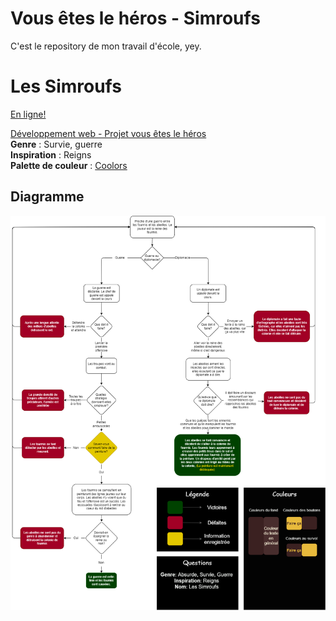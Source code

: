 # Vous êtes le héros - Simroufs
 C'est le repository de mon travail d'école, yey.

# Les Simroufs
[En ligne!](https://jasmine-lapierre.github.io/vous-etes-le-heros-simroufs/)


[Développement web - Projet vous êtes le héros](https://smnarnold.com/projets/vous-etes-le-heros)  
**Genre** : Survie, guerre  
**Inspiration** : Reigns  
**Palette de couleur** : [Coolors](https://coolors.co/3b2121-482d2d-583b3b-e6b325-e8ba3c)

## Diagramme
![Le diagramme](assets/synopsis.png "Synopsis")
